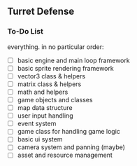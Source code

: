 ## Turret Defense

### To-Do List
everything. in no particular order:

- [ ] basic engine and main loop framework
- [ ] basic sprite rendering framework
- [ ] vector3 class & helpers
- [ ] matrix class & helpers
- [ ] math and helpers
- [ ] game objects and classes
- [ ] map data structure
- [ ] user input handling
- [ ] event system
- [ ] game class for handling game logic
- [ ] basic ui system
- [ ] camera system and panning (maybe)
- [ ] asset and resource management
